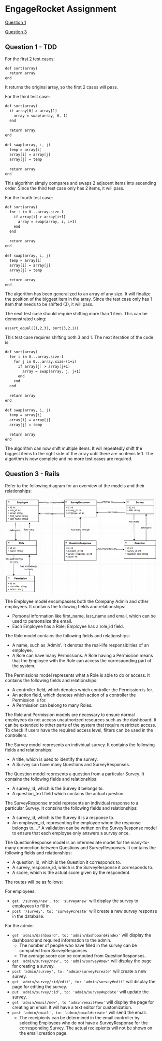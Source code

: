 # EngageRocket Assignment

[Question 1](#q1)

[Question 3](#q3)

## <a name="q1"></a>Question 1 - TDD

For the first 2 test cases: 

```
def sort(array)
  return array
end
```

It returns the original array, so the first 2 cases will pass.

For the third test case:

```
def sort(array)
  if array[0] > array[1]
    array = swap(array, 0, 1)
  end

  return array
end

def swap(array, i, j)
  temp = array[i]
  array[i] = array[j]
  array[j] = temp

  return array
end
```

This algorithm simply compares and swaps 2 adjacent items into ascending order. Since the third test case only has 2 items, it will pass.

For the fourth test case:

```
def sort(array)
  for i in 0...array.size-1
    if array[i] > array[i+1]
      array = swap(array, i, i+1)
    end
  end

  return array
end

def swap(array, i, j)
  temp = array[i]
  array[i] = array[j]
  array[j] = temp

  return array
end
```

The algorithm has been generalized to an array of any size. It will finalize the position of the biggest item in the array. Since the test case only has 1 item that needs to be shifted (3), it will pass.

The next test case should require shifting more than 1 item. This can be demonstrated using:

```
assert_equal([1,2,3], sort(3,2,1))
```

This test case requires shifting both 3 and 1. The next iteration of the code is:

```
def sort(array)
  for i in 0...array.size-1
    for j in 0...array.size-(1+i)
      if array[j] > array[j+1]
        array = swap(array, j, j+1)
      end
    end
  end

  return array
end

def swap(array, i, j)
  temp = array[i]
  array[i] = array[j]
  array[j] = temp

  return array
end
```

The algorithm can now shift multiple items. It will repeatedly shift the biggest items to the right side of the array until there are no items left. The algorithm is now complete and no more test cases are required.

## <a name="q3"></a>Question 3 - Rails

Refer to the following diagram for an overview of the models and their relationships:

![UML Diagram](https://github.com/Honoo/EngageRocket-assignment/raw/master/UML.PNG "UML Diagram")

The Employee model encompasses both the Company Admin and other employees. It contains the following fields and relationships:
* Personal information like first_name, last_name and email, which can be used to personalize the email.
* Each Employee has a Role; Employee has a role_id field.

The Role model contains the following fields and relationships:
* A name, such as 'Admin'. It denotes the real-life responsiblities of an employee.
* A Role can have many Permissions. A Role having a Permission means that the Employee with the Role can access the corresponding part of the system. 

The Permissions model represents what a Role is able to do or access. It contains the following fields and relationships:
* A controller field, which denotes which controller the Permission is for.
* An action field, which denotes which action of a controller the Permission is for.
* A Permission can belong to many Roles.

The Role and Permission models are necessary to ensure normal employees do not access unauthorized resources such as the dashboard. It can be extended to other parts of the system that require restricted access. To check if users have the required access level, filters can be used in the controllers.

The Survey model represents an individual survey. It contains the following fields and relationships:
* A title, which is used to identify the survey.
* A Survey can have many Questions and SurveyResponses.

The Question model represents a question from a particular Survey. It contains the following fields and relationships:
* A survey_id, which is the Survey it belongs to.
* A question_text field which contains the actual question.

The SurveyResponse model represents an individual response to a particular Survey. It contains the following fields and relationships:
* A survey_id, which is the Survey it is a response to.
* An employee_id, representing the employee whom the response belongs to.
..* A validation can be written on the SurveyResponse model to ensure that each employee only answers a survey once.

The QuestionResponse model is an intermediate model for the many-to-many connection between Questions and SurveyResponses. It contains the following fields and relationships:
* A question_id, which is the Question it corresponds to.
* A survey_response_id, which is the SurveyResponse it corresponds to.
* A score, which is the actual score given by the respondent.

The routes will be as follows:

For employees:
* `get '/survey/new', to: 'survey#new'` will display the survey to employees to fill in.
* `post '/survey', to: 'survey#create'` will create a new survey response in the database.

For the admin:
* `get 'admin/dashboard', to: 'admin/dashboard#index'` will display the dashboard and required information to the admin.
  * The number of people who have filled in the survey can be computed from SurveyResponses.
  * The average score can be computed from QuestionResponses.
* `get 'admin/survey/new', to 'admin/survey#new'` will display the page for creating a survey.
* `post 'admin/survey', to: 'admin/survey#create'` will create a new survey.
* `get 'admin/survey/:id/edit', to: 'admin/survey#edit'` will display the page for editing the survey.
* `put 'admin/survey/:id', to: 'admin/survey#update'` will update the survey.
* `get 'admin/email/new', to 'admin/email#new'` will display the page for creating an email. It will have a text editor for customization.
* `post 'admin/email', to: 'admin/email#create'` will send the email.
  * The receipients can be determined in the email controller by selecting Employees who do not have a SurveyResponse for the corresponding Survey. The actual reciepients will not be shown on the email creation page.
